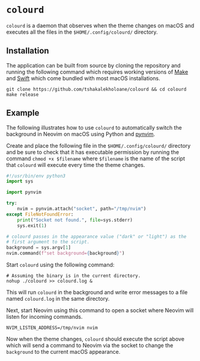 # `colourd`

`colourd` is a daemon that observes when the theme changes on macOS and executes all the files in the `$HOME/.config/colourd/` directory.

## Installation

The application can be built from source by cloning the repository and running the following command which requires working versions of [Make](https://www.gnu.org/software/make/) and [Swift](https://www.swift.org) which come bundled with most macOS installations.

```shell
git clone https://github.com/tshakalekholoane/colourd && cd colourd
make release
```

## Example

The following illustrates how to use `colourd` to automatically switch the background in Neovim on macOS using Python and [pynvim](https://github.com/neovim/pynvim). 

Create and place the following file in the `$HOME/.config/colourd/` directory and be sure to check that it has executable permission by running the command  `chmod +x $filename` where `$filename` is the name of the script that `colourd` will execute every time the theme changes.

```python
#!/usr/bin/env python3
import sys

import pynvim

try:
    nvim = pynvim.attach("socket", path="/tmp/nvim")
except FileNotFoundError:
    print("Socket not found.", file=sys.stderr)
    sys.exit(1)

# colourd passes in the appearance value ("dark" or "light") as the 
# first argument to the script.
background = sys.argv[1]
nvim.command(f"set background={background}")
```

Start `colourd` using the following command:

```shell
# Assuming the binary is in the current directory.
nohup ./colourd >> colourd.log &
```

This will run `colourd` in the background and write error messages to a file named `colourd.log` in the same directory.

Next, start Neovim using this command to open a socket where Neovim will listen for incoming commands.

```shell
NVIM_LISTEN_ADDRESS=/tmp/nvim nvim 
```

Now when the theme changes, `colourd` should execute the script above which will send a command to Neovim via the socket to change the `background` to the current macOS appearance.
